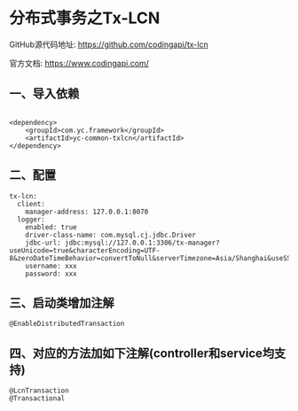 # 分布式事务之Tx-LCN
GitHub源代码地址:
https://github.com/codingapi/tx-lcn

官方文档:
https://www.codingapi.com/

## 一、导入依赖
```

<dependency>
    <groupId>com.yc.framework</groupId>
    <artifactId>yc-common-txlcn</artifactId>
</dependency>

```

## 二、配置
```
tx-lcn:
  client:
    manager-address: 127.0.0.1:8070
  logger:
    enabled: true
    driver-class-name: com.mysql.cj.jdbc.Driver
    jdbc-url: jdbc:mysql://127.0.0.1:3306/tx-manager?useUnicode=true&characterEncoding=UTF-8&zeroDateTimeBehavior=convertToNull&serverTimezone=Asia/Shanghai&useSSL=false
    username: xxx
    password: xxx

```

## 三、启动类增加注解
```
@EnableDistributedTransaction

```

## 四、对应的方法加如下注解(controller和service均支持)
```
@LcnTransaction
@Transactional

```